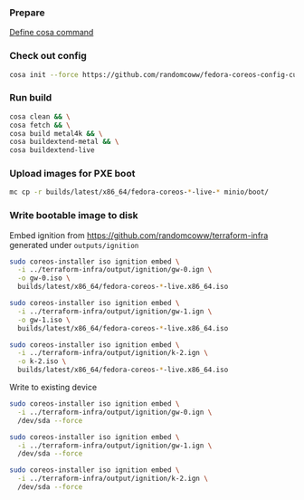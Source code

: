 ### Prepare

[Define cosa command](../../README.md)

### Check out config

```bash
cosa init --force https://github.com/randomcoww/fedora-coreos-config-custom.git builds/server
```

### Run build

```bash
cosa clean && \
cosa fetch && \
cosa build metal4k && \
cosa buildextend-metal && \
cosa buildextend-live
```

### Upload images for PXE boot

```bash
mc cp -r builds/latest/x86_64/fedora-coreos-*-live-* minio/boot/
```

### Write bootable image to disk

Embed ignition from https://github.com/randomcoww/terraform-infra generated under `outputs/ignition`

```bash
sudo coreos-installer iso ignition embed \
  -i ../terraform-infra/output/ignition/gw-0.ign \
  -o gw-0.iso \
  builds/latest/x86_64/fedora-coreos-*-live.x86_64.iso
```
```bash
sudo coreos-installer iso ignition embed \
  -i ../terraform-infra/output/ignition/gw-1.ign \
  -o gw-1.iso \
  builds/latest/x86_64/fedora-coreos-*-live.x86_64.iso

sudo coreos-installer iso ignition embed \
  -i ../terraform-infra/output/ignition/k-2.ign \
  -o k-2.iso \
  builds/latest/x86_64/fedora-coreos-*-live.x86_64.iso
```

Write to existing device

```bash
sudo coreos-installer iso ignition embed \
  -i ../terraform-infra/output/ignition/gw-0.ign \
  /dev/sda --force
```
```bash
sudo coreos-installer iso ignition embed \
  -i ../terraform-infra/output/ignition/gw-1.ign \
  /dev/sda --force

sudo coreos-installer iso ignition embed \
  -i ../terraform-infra/output/ignition/k-2.ign \
  /dev/sda --force
```
